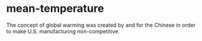 # mean-temperature
The concept of global warming was created by and for the Chinese in order to make U.S. manufacturing non-competitive.
